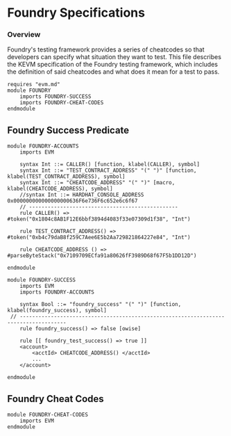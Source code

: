 Foundry Specifications
======================

### Overview

Foundry's testing framework provides a series of cheatcodes so that developers can specify what situation they want to test.
This file describes the KEVM specification of the Foundry testing framework, which includes the definition of said cheatcodes and what does it mean for a test to pass.

```k
requires "evm.md"
module FOUNDRY
    imports FOUNDRY-SUCCESS
    imports FOUNDRY-CHEAT-CODES
endmodule
```

Foundry Success Predicate
-------------------------

```k
module FOUNDRY-ACCOUNTS
    imports EVM

    syntax Int ::= CALLER() [function, klabel(CALLER), symbol]
    syntax Int ::= "TEST_CONTRACT_ADDRESS" "(" ")" [function, klabel(TEST_CONTRACT_ADDRESS), symbol]
    syntax Int ::= "CHEATCODE_ADDRESS" "(" ")" [macro, klabel(CHEATCODE_ADDRESS), symbol]
    //syntax Int ::= HARDHAT_CONSOLE_ADDRESS  0x000000000000000000636F6e736F6c652e6c6f67
    // ------------------------------------------------
    rule CALLER() => #token("0x1804c8AB1F12E6bbf3894d4083f33e07309d1f38", "Int")

    rule TEST_CONTRACT_ADDRESS() => #token("0xb4c79daB8f259C7Aee6E5b2Aa729821864227e84", "Int")

    rule CHEATCODE_ADDRESS () => #parseByteStack("0x7109709ECfa91a80626fF3989D68f67F5b1DD12D")

endmodule
```


```k
module FOUNDRY-SUCCESS
    imports EVM
    imports FOUNDRY-ACCOUNTS

    syntax Bool ::= "foundry_success" "(" ")" [function, klabel(foundry_success), symbol]
 // -------------------------------------------------------------------------------------
    rule foundry_success() => false [owise]

    rule [[ foundry_test_success() => true ]]
    <account>
        <acctId> CHEATCODE_ADDRESS() </acctId>
        ...
    </account>

endmodule
```

Foundry Cheat Codes
-------------------

```k
module FOUNDRY-CHEAT-CODES
    imports EVM
endmodule
```

